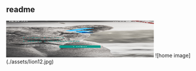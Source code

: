 ## readme 
<img src ="./assets/lion12.jpg" width="400" height="100">
![home image](./assets/lion12.jpg)
